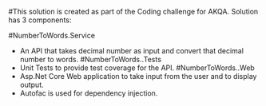 #This solution is created as part of the Coding challenge for AKQA. Solution has 3 components:

#NumberToWords.Service
- An API that takes decimal number as input and convert that decimal number to words.
#NumberToWords..Tests
- Unit Tests to provide test coverage for the API.
#NumberToWords..Web
- Asp.Net Core Web application to take input from the user and to display output.
- Autofac is used for dependency injection.
